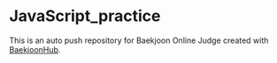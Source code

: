 # JavaScript_practice
This is an auto push repository for Baekjoon Online Judge created with [BaekjoonHub](https://github.com/BaekjoonHub/BaekjoonHub).
